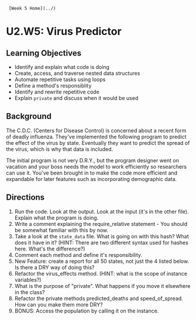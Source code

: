      [Week 5 Home](../)

# U2.W5: Virus Predictor 


## Learning Objectives
- Identify and explain what code is doing
- Create, access, and traverse nested data structures
- Automate repetitive tasks using loops
- Define a method's responsiblity
- Identify and rewrite repetitive code
- Explain `private` and discuss when it would be used

## Background

The C.D.C. (Centers for Disease Control) is concerned about a recent form of deadly influenza. They've implemented the following program to predict the effect of the virus by state. Eventually they want to predict the spread of the virus, which is why that data is included.

The initial program is not very D.R.Y., but the program designer went on vacation and your boss needs the model to work efficiently so researchers can use it. You've been brought in to make the code more efficient and expandable for later features such as incorporating demographic data. 


## Directions
 
1. Run the code.  Look at the output.  Look at the input (it's in the other file).  Explain what the program is doing.
2. Write a comment explaining the require_relative statement - You should be somewhat familiar with this by now.
3. Take a look at the `state_data` file. What is going on with this hash? What does it have in it? (HINT: There are two different syntax used for hashes here. What's the difference?)
4. Comment each method and define it's responsibility.
5. New Feature: create a report for all 50 states, not just the 4 listed below.  Is there a DRY way of doing this?
6. Refactor the virus_effects method.  (HINT: what is the scope of instance variables?)
7. What is the purpose of "private". What happens if you move it elsewhere in the class?
8. Refactor the private methods predicted_deaths and speed_of_spread.  How can you make them more DRY?
9. BONUS: Access the population by calling it on the instance.